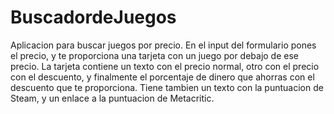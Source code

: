 # BuscadordeJuegos

Aplicacion para buscar juegos por precio. En el input del formulario pones el precio, y te proporciona
una tarjeta con un juego por debajo de ese precio. La tarjeta contiene un texto con el precio normal, otro con el precio con el descuento, y finalmente el porcentaje de dinero que ahorras con el descuento que te proporciona.
Tiene tambien un texto con la puntuacion de Steam, y un enlace a la puntuacion de Metacritic.
